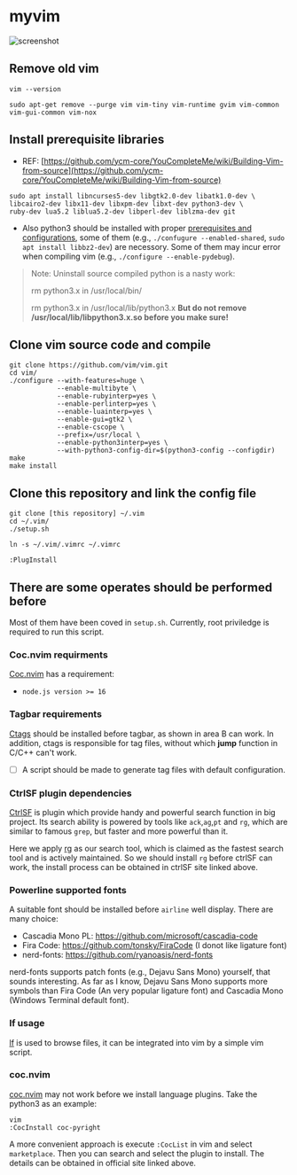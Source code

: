 # myvim

![screenshot](https://i.loli.net/2021/11/22/wNt5PvpkadhErHq.png)

## Remove old vim
```shell
vim --version

sudo apt-get remove --purge vim vim-tiny vim-runtime gvim vim-common vim-gui-common vim-nox
```

## Install prerequisite libraries
* REF: [https://github.com/ycm-core/YouCompleteMe/wiki/Building-Vim-from-source](https://github.com/ycm-core/YouCompleteMe/wiki/Building-Vim-from-source)
```shell
sudo apt install libncurses5-dev libgtk2.0-dev libatk1.0-dev \
libcairo2-dev libx11-dev libxpm-dev libxt-dev python3-dev \
ruby-dev lua5.2 liblua5.2-dev libperl-dev liblzma-dev git
```

* Also python3 should be installed with proper [prerequisites and configurations](https://stackoverflow.com/questions/8097161/how-would-i-build-python-myself-from-source-code-on-ubuntu), some of them (e.g., `./confugure --enabled-shared`, `sudo apt install libbz2-dev`) are necessory. Some of them may incur error when compiling vim (e.g., `./configure --enable-pydebug`).

> Note: Uninstall source compiled python is a nasty work:
>
> rm python3.x in /usr/local/bin/
>
> rm python3.x in /usr/local/lib/python3.x
**But do not remove /usr/local/lib/libpython3.x.so before you make sure!**

## Clone vim source code and compile
```shell
git clone https://github.com/vim/vim.git
cd vim/
./configure --with-features=huge \
            --enable-multibyte \
            --enable-rubyinterp=yes \
            --enable-perlinterp=yes \
            --enable-luainterp=yes \
            --enable-gui=gtk2 \
            --enable-cscope \
            --prefix=/usr/local \
            --enable-python3interp=yes \
            --with-python3-config-dir=$(python3-config --configdir)
make
make install
```

## Clone this repository and link the config file
```shell
git clone [this repository] ~/.vim
cd ~/.vim/
./setup.sh

ln -s ~/.vim/.vimrc ~/.vimrc

:PlugInstall
```

## There are some operates should be performed before
Most of them have been coved in `setup.sh`. Currently, root priviledge is required to run this script.

### Coc.nvim requirments
[Coc.nvim](https://github.com/neoclide/coc.nvim) has a requirement:
* `node.js version >= 16`

### Tagbar requirements
[Ctags](https://ctags.io/) should be installed before tagbar, as shown in area B can work. In addition, ctags is responsible for tag files, without which **jump** function in C/C++ can't work.
- [ ] A script should be made to generate tag files with default configuration.

### CtrlSF plugin dependencies
[CtrlSF](https://github.com/dyng/ctrlsf.vim) is plugin which provide handy and powerful search function in big project. Its search ability is powered by tools like `ack`,`ag`,`pt` and `rg`, which are similar to famous `grep`, but faster and more powerful than it.

Here we apply [rg](https://github.com/BurntSushi/ripgrep) as our search tool, which is claimed as the fastest search tool and is actively maintained.
So we should install `rg` before ctrlSF can work, the install process can be obtained in ctrlSF site linked above.

### Powerline supported fonts
A suitable font should be installed before `airline` well display. There are many choice:
* Cascadia Mono PL: https://github.com/microsoft/cascadia-code
* Fira Code: https://github.com/tonsky/FiraCode (I donot like ligature font)
* nerd-fonts: https://github.com/ryanoasis/nerd-fonts

nerd-fonts supports patch fonts (e.g., Dejavu Sans Mono) yourself, that sounds interesting. As far as I know, Dejavu Sans Mono supports more symbols than Fira Code (An very popular ligature font) and Cascadia Mono (Windows Terminal default font).

### lf usage
[lf](https://github.com/gokcehan/lf) is used to browse files, it can be integrated into vim by a simple vim script.


### coc.nvim
[coc.nvim](https://github.com/neoclide/coc.nvim) may not work before we install language plugins.
Take the python3 as an example:
```
vim
:CocInstall coc-pyright
```
A more convenient approach is execute `:CocList` in vim and select `marketplace`.
Then you can search and select the plugin to install.
The details can be obtained in official site linked above.
